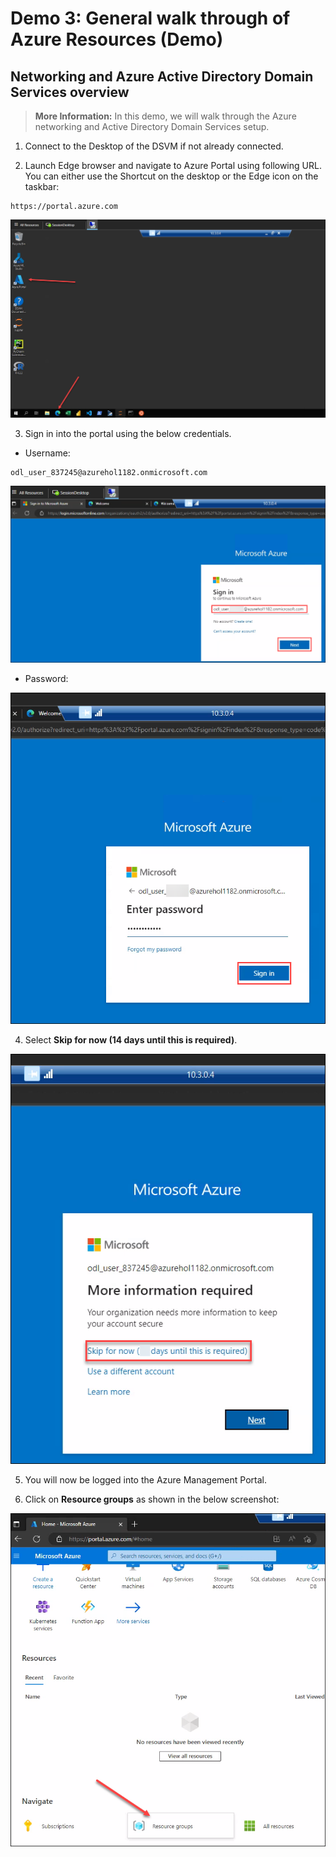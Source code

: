 # **Demo 3: General walk through of Azure Resources (Demo)**

## **Networking and Azure Active Directory Domain Services overview**

>**More Information:**
>In this demo, we will walk through the Azure networking and Active Directory Domain Services setup.

1. Connect to the Desktop of the DSVM if not already connected.

2. Launch Edge browser and navigate to Azure Portal using following URL. You can either use the Shortcut on the desktop or the Edge icon on the taskbar:     
```
https://portal.azure.com
```
![ws name.](media/img83.png)				

3. Sign in into the portal using the below credentials.
- Username:
```
odl_user_837245@azurehol1182.onmicrosoft.com
```
![ws name.](media/img84.png)	

- Password: **<inject key="Demo Admin Password" />**

![ws name.](media/img85.png)

4. Select **Skip for now (14 days until this is required)**.

![ws name.](media/img86.png)

5. You will now be logged into the Azure Management Portal.

6. Click on **Resource groups** as shown in the below screenshot:

![ws name.](media/img87.png)
